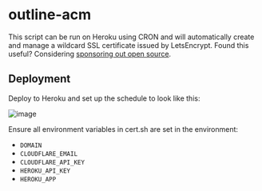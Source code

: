 # outline-acm

This script can be run on Heroku using CRON and will automatically create and manage a wildcard SSL certificate issued by LetsEncrypt. Found this useful? Considering [sponsoring out open source](https://github.com/sponsors/outline).

## Deployment

Deploy to Heroku and set up the schedule to look like this:

![image](https://user-images.githubusercontent.com/380914/106781088-848e9480-65fd-11eb-857e-4825707f28c5.png)

Ensure all environment variables in cert.sh are set in the environment:

- `DOMAIN`
- `CLOUDFLARE_EMAIL`
- `CLOUDFLARE_API_KEY`
- `HEROKU_API_KEY`
- `HEROKU_APP`
